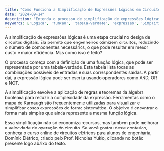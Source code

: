 ```yaml
---
title: "Como Funciona a Simplificação de Expressões Lógicas em Circuitos Digitais?"
date: "2024-09-14"
description: "Entenda o processo de simplificação de expressões lógicas em circuitos digitais e sua importância na engenharia elétrica."
keywords: ['Lógica', 'função', 'tabela-verdade', 'expressão', 'Simplificação']
---
```


A simplificação de expressões lógicas é uma etapa crucial no design de circuitos digitais. Ela permite que engenheiros otimizem circuitos, reduzindo o número de componentes necessários, o que pode resultar em menor custo e maior eficiência. Mas como isso é feito?

O processo começa com a definição de uma função lógica, que pode ser representada por uma tabela-verdade. Esta tabela lista todas as combinações possíveis de entradas e suas correspondentes saídas. A partir daí, a expressão lógica pode ser escrita usando operadores como AND, OR e NOT.

A simplificação envolve a aplicação de regras e teoremas da álgebra booleana para reduzir a complexidade da expressão. Ferramentas como o mapa de Karnaugh são frequentemente utilizadas para visualizar e simplificar essas expressões de forma sistemática. O objetivo é encontrar a forma mais simples que ainda represente a mesma função lógica.

Essa simplificação não só economiza recursos, mas também pode melhorar a velocidade de operação do circuito. Se você gostou deste conteúdo, conheça o curso online de circuitos elétricos para alunos de engenharia, Domínio Elétrico, criado pelo Prof. Nicholas Yukio, clicando no botão presente logo abaixo do texto.